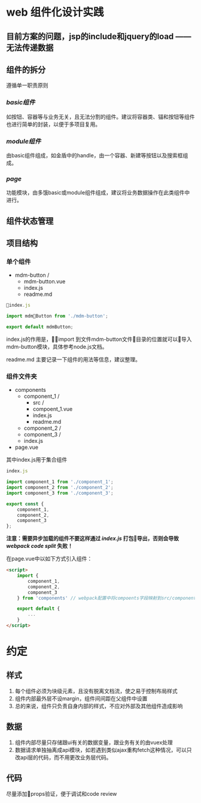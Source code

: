 # web 组件化设计实践
## 目前方案的问题，jsp的include和jquery的load —— 无法传递数据

## 组件的拆分
 遵循单一职责原则
 ### _basic组件_
 如按钮、容器等与业务无关，且无法分割的组件。建议将容器类、锚和按钮等组件也进行简单的封装，以便于多项目复用。
 ### _module组件_
 由basic组件组成，如金盾中的handle，由一个容器、新建等按钮以及搜索框组成。
 ### _page_
 功能模块，由多饿basic或module组件组成，建议将业务数据操作在此类组件中进行。
## 组件状态管理


## 项目结构
### 单个组件
* mdm-button /
    * mdm-button.vue
    * index.js
    * readme.md
```javascript
index.js

import mdmButton from './mdm-button';

export default mdmButton;
```
index.js的作用是，import 到文件mdm-button文件目录的位置就可以导入mdm-button模块，具体参考node.js文档。

readme.md 主要记录一下组件的用法等信息，建议整理。

### 组件文件夹
* components
    * component_1 /
        * src /
        * compoent_1.vue
        * index.js
        * readme.md
    * component_2 /
    * component_3 /
    * index.js
* page.vue

其中index.js用于集合组件
``` javascript
index.js

import component_1 from './component_1';
import component_2 from './component_2';
import component_3 from './component_3';

export const {
    component_1,
    component_2,
    component_3
};
```
**注意：需要异步加载的组件不要这样通过 _index.js_ 打包导出，否则会导致 _webpack code split_ 失败！**

在page.vue中以如下方式引入组件：
```html
<script>
    import {
        component_1,
        component_2,
        component_3
    } from 'components' // webpack配置中将compoents字段映射到src/components/文件夹上

    export default {
        ...
    }
</script>
```

# 约定

## 样式
1. 每个组件必须为块级元素，且没有脱离文档流，使之易于控制布局样式
2. 组件内部最外层不设margin，组件间间距在父组件中设置
3. 总的来说，组件只负责自身内部的样式，不应对外部及其他组件造成影响

## 数据
1. 组件内部尽量只存储跟ui有关的数据变量，跟业务有关的由vuex处理
2. 数据请求单独抽离成api模块，如若遇到类似ajax重构fetch这种情况，可以只改api层的代码，而不用更改业务层代码。

## 代码
尽量添加props验证，便于调试和code review
